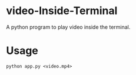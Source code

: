 # video-Inside-Terminal
A python program to play video inside the terminal.

# Usage

`python app.py <video.mp4>`